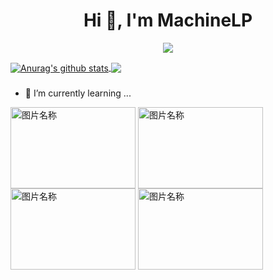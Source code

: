 <h1 align="center">Hi 👋, I'm MachineLP </h1>


<p align="center"> 
  <img src="https://profile-counter.glitch.me/MachineLP/count.svg" />
</p>

<a href="https://github.com/MachineLP">
  <img align="center" src="https://github-readme-stats-teal.vercel.app/api?username=MachineLP&show_icons=truet&include_all_commits=True&hide=contribs" alt="Anurag's github stats" />
</a>

<a href="https://github.com/MachineLP">
  <!-- Change the `github-readme-stats.anuraghazra1.vercel.app` to `github-readme-stats.vercel.app`  -->
  <img align="center" src="https://github-readme-stats-teal.vercel.app/api/top-langs/?username=MachineLP&layout=compact" />
</a>

###
- 🌱 I’m currently learning ...


<img src="https://user-images.githubusercontent.com/9102141/87268895-3e0d0780-c4fe-11ea-849e-6140b7e0d4de.gif" width = "200" height = "130" alt="图片名称" 
align=center>
<img src="https://user-images.githubusercontent.com/9102141/87268895-3e0d0780-c4fe-11ea-849e-6140b7e0d4de.gif" width = "200" height = "130" alt="图片名称" 
align=center>
<img src="https://user-images.githubusercontent.com/9102141/87268895-3e0d0780-c4fe-11ea-849e-6140b7e0d4de.gif" width = "200" height = "130" alt="图片名称" 
align=center>
<img src="https://user-images.githubusercontent.com/9102141/87268895-3e0d0780-c4fe-11ea-849e-6140b7e0d4de.gif" width = "200" height = "130" alt="图片名称" 
align=center>

